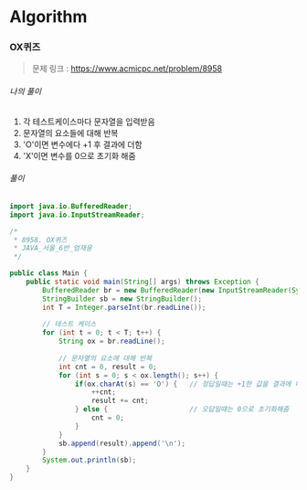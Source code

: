 # Algorithm

### OX퀴즈

> 문제 링크 : https://www.acmicpc.net/problem/8958



###### 나의 풀이

1. 각 테스트케이스마다 문자열을 입력받음
2. 문자열의 요소들에 대해 반복
3. 'O'이면 변수에다 +1 후 결과에 더함
4. 'X'이면 변수를 0으로 초기화 해줌




###### 풀이

~~~java
import java.io.BufferedReader;
import java.io.InputStreamReader;

/*
 * 8958. OX퀴즈
 * JAVA_서울_6반_엄재웅
 */

public class Main {
	public static void main(String[] args) throws Exception {
		BufferedReader br = new BufferedReader(new InputStreamReader(System.in));
		StringBuilder sb = new StringBuilder();
		int T = Integer.parseInt(br.readLine());
		
        // 테스트 케이스
		for (int t = 0; t < T; t++) {
			String ox = br.readLine();
			
            // 문자열의 요소에 대해 반복
			int cnt = 0, result = 0;
			for (int s = 0; s < ox.length(); s++) {
				if(ox.charAt(s) == 'O') {	// 정답일때는 +1한 값을 결과에 더함
					++cnt;
					result += cnt;
				} else {					// 오답일떄는 0으로 초기화해줌
					cnt = 0;
				}
			}
			sb.append(result).append('\n');
		}
		System.out.println(sb);
	}
}
~~~
